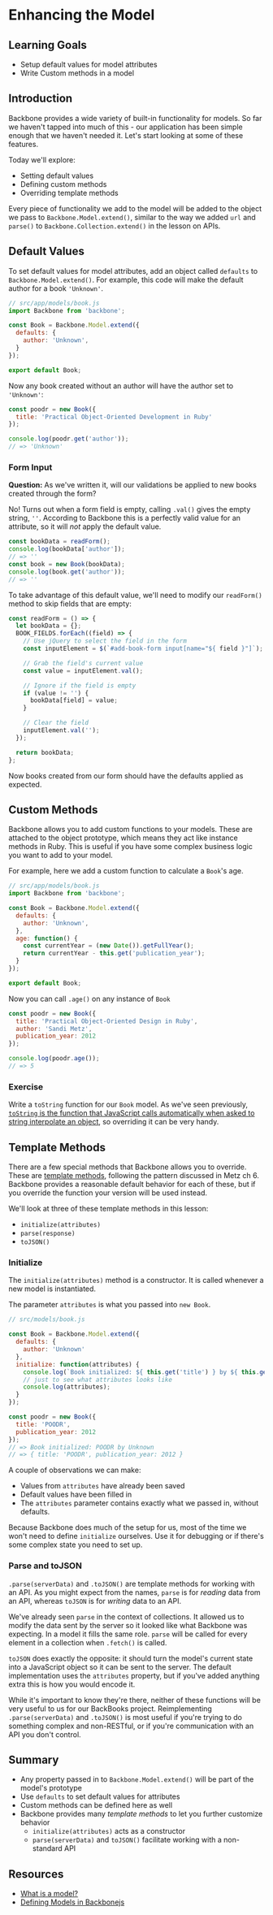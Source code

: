 
# Enhancing the Model

## Learning Goals
-  Setup default values for model attributes
-  Write Custom methods in a model

## Introduction

Backbone provides a wide variety of built-in functionality for models. So far we haven't tapped into much of this - our application has been simple enough that we haven't needed it. Let's start looking at some of these features.

Today we'll explore:
- Setting default values
- Defining custom methods
- Overriding template methods

Every piece of functionality we add to the model will be added to the object we pass to `Backbone.Model.extend()`, similar to the way we added `url` and `parse()` to `Backbone.Collection.extend()` in the lesson on APIs.

## Default Values

To set default values for model attributes, add an object called `defaults` to `Backbone.Model.extend()`. For example, this code will make the default author for a book `'Unknown'`.

```javascript
// src/app/models/book.js
import Backbone from 'backbone';

const Book = Backbone.Model.extend({
  defaults: {
    author: 'Unknown',
  }
});

export default Book;
```

Now any book created without an author will have the author set to `'Unknown'`:

```javascript
const poodr = new Book({
  title: 'Practical Object-Oriented Development in Ruby'
});

console.log(poodr.get('author'));
// => 'Unknown'
```

### Form Input

**Question:** As we've written it, will our validations be applied to new books created through the form?

No! Turns out when a form field is empty, calling `.val()` gives the empty string, `''`. According to Backbone this is a perfectly valid value for an attribute, so it will _not_ apply the default value.

```javascript
const bookData = readForm();
console.log(bookData['author']);
// => ''
const book = new Book(bookData);
console.log(book.get('author'));
// => ''
```

To take advantage of this default value, we'll need to modify our `readForm()` method to skip fields that are empty:

```javascript
const readForm = () => {
  let bookData = {};
  BOOK_FIELDS.forEach((field) => {
    // Use jQuery to select the field in the form
    const inputElement = $(`#add-book-form input[name="${ field }"]`);

    // Grab the field's current value
    const value = inputElement.val();

    // Ignore if the field is empty
    if (value != '') {
      bookData[field] = value;
    }

    // Clear the field
    inputElement.val('');
  });

  return bookData;
};
```

Now books created from our form should have the defaults applied as expected.

## Custom Methods

Backbone allows you to add custom functions to your models. These are attached to the object prototype, which means they act like instance methods in Ruby. This is useful if you have some complex business logic you want to add to your model.

For example, here we add a custom function to calculate a `Book`'s age.

```javascript
// src/app/models/book.js
import Backbone from 'backbone';

const Book = Backbone.Model.extend({
  defaults: {
    author: 'Unknown',
  },
  age: function() {
    const currentYear = (new Date()).getFullYear();
    return currentYear - this.get('publication_year');
  }
});

export default Book;
```

Now you can call `.age()` on any instance of `Book`

```javascript
const poodr = new Book({
  title: 'Practical Object-Oriented Design in Ruby',
  author: 'Sandi Metz',
  publication_year: 2012
});

console.log(poodr.age());
// => 5
```

### Exercise

Write a `toString` function for our `Book` model. As we've seen previously, [`toString` is the function that JavaScript calls automatically when asked to string interpolate an object](https://developer.mozilla.org/en-US/docs/Web/JavaScript/Reference/Global_Objects/Object/toString#Examples), so overriding it can be very handy.

## Template Methods

There are a few special methods that Backbone allows you to override. These are [template methods](https://en.wikipedia.org/wiki/Template_method_pattern), following the pattern discussed in Metz ch 6. Backbone provides a reasonable default behavior for each of these, but if you override the function your version will be used instead.

We'll look at three of these template methods in this lesson:
- `initialize(attributes)`
- `parse(response)`
- `toJSON()`

### Initialize

The `initialize(attributes)` method is a constructor. It is called whenever a new model is instantiated.

The parameter `attributes` is what you passed into `new Book`.

```javascript
// src/models/book.js

const Book = Backbone.Model.extend({
  defaults: {
    author: 'Unknown'
  },
  initialize: function(attributes) {
    console.log(`Book initialized: ${ this.get('title') } by ${ this.get('author') }`);
    // just to see what attributes looks like
    console.log(attributes);
  }
});
```

```javascript
const poodr = new Book({
  title: 'POODR',
  publication_year: 2012
});
// => Book initialized: POODR by Unknown
// => { title: 'POODR', publication_year: 2012 }
```

A couple of observations we can make:

- Values from `attributes` have already been saved
- Default values have been filled in
- The `attributes` parameter contains exactly what we passed in, without defaults.

Because Backbone does much of the setup for us, most of the time we won't need to define `initialize` ourselves. Use it for debugging or if there's some complex state you need to set up.

### Parse and toJSON

`.parse(serverData)` and `.toJSON()` are template methods for working with an API. As you might expect from the names, `parse` is for _reading_ data from an API, whereas `toJSON` is for _writing_ data to an API.

We've already seen `parse` in the context of collections. It allowed us to modify the data sent by the server so it looked like what Backbone was expecting. In a model it fills the same role. `parse` will be called for every element in a collection when `.fetch()` is called.

`toJSON` does exactly the opposite: it should turn the model's current state into a JavaScript object so it can be sent to the server. The default implementation uses the `attributes` property, but if you've added anything extra this is how you would encode it.

While it's important to know they're there, neither of these functions will be very useful to us for our BackBooks project. Reimplementing `.parse(serverData)` and `.toJSON()` is most useful if you're trying to do something complex and non-RESTful, or if you're communication with an API you don't control.

## Summary

- Any property passed in to `Backbone.Model.extend()` will be part of the model's prototype
- Use `defaults` to set default values for attributes
- Custom methods can be defined here as well
- Backbone provides many _template methods_ to let you further customize behavior
  - `initialize(attributes)` acts as a constructor
  - `parse(serverData)` and `toJSON()` facilitate working with a non-standard API

## Resources
-  [What is a model?](https://cdnjs.com/libraries/backbone.js/tutorials/what-is-a-model)
-  [Defining Models in Backbonejs](http://codebeerstartups.com/2012/12/3-defining-models-in-backbone-js-learning-backbone-js/)
